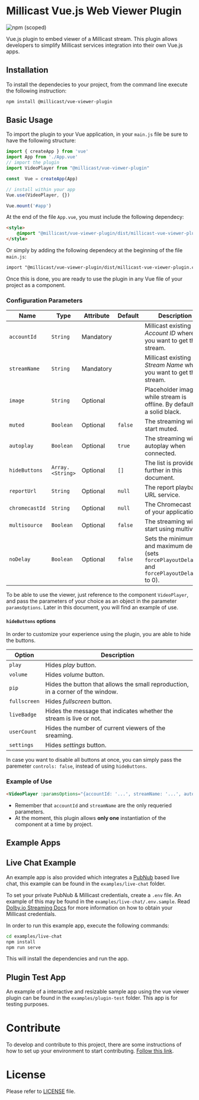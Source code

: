 # Millicast Vue.js Web Viewer Plugin

![npm (scoped)](https://img.shields.io/npm/v/@millicast/vue-viewer-plugin)

Vue.js plugin to embed viewer of a Millicast stream. This plugin allows developers to simplify Millicast services integration into their own Vue.js apps.

## Installation

To install the dependecies to your project, from the command line execute the following instruction:

```bash
npm install @millicast/vue-viewer-plugin
```

## Basic Usage

To import the plugin to your Vue application, in your `main.js` file be sure to have the following structure:

```javascript
import { createApp } from 'vue'
import App from './App.vue'
// import the plugin
import VideoPlayer from "@millicast/vue-viewer-plugin"

const  Vue = createApp(App)

// install within your app
Vue.use(VideoPlayer, {})

Vue.mount('#app')
```

At the end of the file `App.vue`, you must include the following dependecy:
```html
<style>
    @import "@millicast/vue-viewer-plugin/dist/millicast-vue-viewer-plugin.css";
</style>
```

Or simply by adding the following dependecy at the beginning of the file `main.js`:

```html
import "@millicast/vue-viewer-plugin/dist/millicast-vue-viewer-plugin.css"
```

Once this is done, you are ready to use the plugin in any Vue file of your project as a component.

### Configuration Parameters

| Name           | Type             | Attribute | Default | Description                                                                                       |
| -------------- | ---------------- | --------- | ------- | ------------------------------------------------------------------------------------------------- |
| `accountId`    | `String`         | Mandatory |         | Millicast existing *Account ID* where you want to get the stream.                                 |
| `streamName`   | `String`         | Mandatory |         | Millicast existing *Stream Name* where you want to get the stream.                                |
| `image`        | `String`         | Optional  |         | Placeholder image while stream is offline. By default it is a solid black.                        |
| `muted`        | `Boolean`        | Optional  | `false` | The streaming will start muted.                                                                   |
| `autoplay`     | `Boolean`        | Optional  | `true`  | The streaming will autoplay when connected.                                                       |
| `hideButtons`  | `Array.<String>` | Optional  | `[]`    | The list is provided further in this document.                                                    |
| `reportUrl`    | `String`         | Optional  | `null`  | The report playback URL service.                                                                  |
| `chromecastId` | `String`         | Optional  | `null`  | The Chromecast ID of your application.                                                            |
| `multisource`  | `Boolean`        | Optional  | `false` | The streaming will start using multiview.                                                          |
| `noDelay`      | `Boolean`        | Optional  | `false` | Sets the minimum and maximum delay (sets `forcePlayoutDelayMin` and `forcePlayoutDelayMax` to 0). |

To be able to use the viewer, just reference to the component `VideoPlayer`, and pass the parameters of your choice as an object in the parameter `paramsOptions`. Later in this document, you will find an example of use.

#### `hideButtons` options

In order to customize your experience using the plugin, you are able to hide the buttons.

| Option       | Description                                                                     |
| ------------ | ------------------------------------------------------------------------------- |
| `play`       | Hides *play* button.                                                            |
| `volume`     | Hides *volume* button.                                                          |
| `pip`        | Hides the button that allows the small reproduction, in a corner of the window. |
| `fullscreen` | Hides *fullscreen* button.                                                      |
| `liveBadge`  | Hides the message that indicates whether the stream is live or not.             |
| `userCount`  | Hides the number of current viewers of the sreaming.                            |
| `settings`   | Hides *settings* button.                                                        |

In case you want to disable all buttons at once, you can simply pass the paremeter `controls: false`, instead of using `hideButtons`.

### Example of Use

```html
<VideoPlayer :paramsOptions="{accountId: '...', streamName: '...', autoplay: false, hideButtons: ['liveBadge'] }" />
```

- Remember that `accountId` and `streamName` are the only requeried parameters.
- At the moment, this plugin allows **only one** instantiation of the component at a time by project.

## Example Apps

## Live Chat Example

An example app is also provided which integrates a [PubNub](https://www.pubnub.com/docs/) based live chat, this example can be found in the `examples/live-chat` folder.

To set your private PubNub & Millicast credentials, create a `.env` file. An example of this may be found in the `examples/live-chat/.env.sample`. Read [Dolby.io Streaming Docs](https://docs.dolby.io/streaming-apis/docs) for more information on how to obtain your Millicast credentials.

In order to run this example app, execute the following commands:

```bash
cd examples/live-chat
npm install
npm run serve
```

This will install the dependencies and run the app.

## Plugin Test App

An example of a interactive and resizable sample app using the vue viewer plugin can be found in the `examples/plugin-test` folder.
This app is for testing purposes.

# Contribute

To develop and contribute to this project, there are some instructions of how to set up your environment to start contributing. [Follow this link](https://github.com/millicast/vue-viewer-plugin/blob/main/developer-info.md).

# License
Please refer to [LICENSE](https://github.com/millicast/vue-viewer-plugin/blob/main/LICENSE) file.
